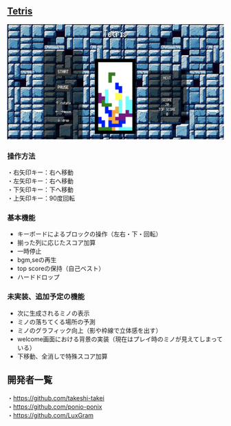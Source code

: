 ##  [Tetris](https://recursionteam-red.github.io/work-space/)

![Alt text](https://github.com/recursionteam-red/work-space/raw/develop/%E3%82%B9%E3%82%AF%E3%83%AA%E3%83%BC%E3%83%B3%E3%82%B7%E3%83%A7%E3%83%83%E3%83%88%202024-03-17%201.23.37.png)

###  操作方法
・右矢印キー：右へ移動<br>
・左矢印キー：右へ移動<br>
・下矢印キー：下へ移動<br>
・上矢印キー：90度回転<br>


###  基本機能

- キーボードによるブロックの操作（左右・下・回転）
- 揃った列に応じたスコア加算
- 一時停止
- bgm,seの再生
- top scoreの保持（自己ベスト）
- ハードドロップ

###  未実装、追加予定の機能


- 次に生成されるミノの表示
- ミノの落ちてくる場所の予測
- ミノのグラフィック向上（影や枠線で立体感を出す）
- welcome画面における背景の実装（現在はプレイ時のミノが見えてしまっている）
- 下移動、全消しで特殊スコア加算

## 開発者一覧


・https://github.com/takeshi-takei<br>
・https://github.com/ponio-ponix<br>
・https://github.com/LuxGram<br>


